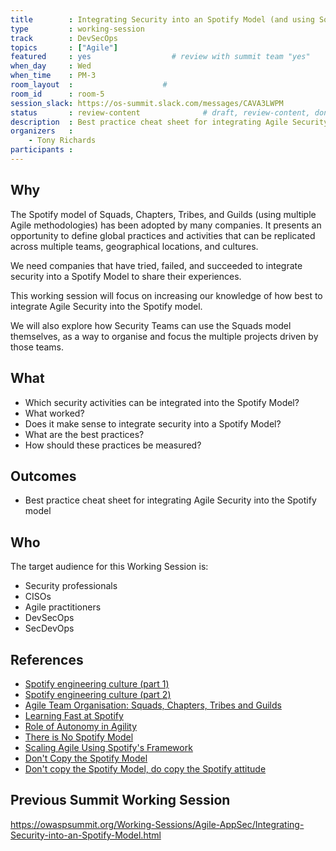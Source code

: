 ```yaml
---
title        : Integrating Security into an Spotify Model (and using Squads for Security teams)
type         : working-session
track        : DevSecOps
topics       : ["Agile"]
featured     : yes                  # review with summit team "yes"
when_day     : Wed
when_time    : PM-3
room_layout  :                    #
room_id      : room-5
session_slack: https://os-summit.slack.com/messages/CAVA3LWPM
status       : review-content              # draft, review-content, done
description  : Best practice cheat sheet for integrating Agile Security into the Spotify model
organizers   :
    - Tony Richards
participants :
---
```


## Why

The Spotify model of Squads, Chapters, Tribes, and Guilds (using multiple Agile methodologies) has been adopted by many companies. It presents an opportunity to define global practices and activities that can be replicated across multiple teams, geographical locations, and cultures.

We need companies that have tried, failed, and succeeded to integrate security into a Spotify Model to share their experiences.

This working session will focus on increasing our knowledge of how best to integrate Agile Security into the Spotify model.

We will also explore how Security Teams can use the Squads model themselves, as a way to organise and focus the multiple projects driven by those teams.

## What

 - Which security activities can be integrated into the Spotify Model?
 - What worked?
 - Does it make sense to integrate security into a Spotify Model?
 - What are the best practices?
 - How should these practices be measured?

## Outcomes

- Best practice cheat sheet for integrating Agile Security into the Spotify model

## Who

The target audience for this Working Session is:

- Security professionals
- CISOs
- Agile practitioners
- DevSecOps
- SecDevOps

## References

 - [Spotify engineering culture (part 1)](https://labs.spotify.com/2014/03/27/spotify-engineering-culture-part-1/)
 - [Spotify engineering culture (part 2)](https://labs.spotify.com/2014/09/20/spotify-engineering-culture-part-2/)
 - [Agile Team Organisation: Squads, Chapters, Tribes and Guilds](http://www.full-stackagile.com/2016/02/14/team-organisation-squads-chapters-tribes-and-guilds/)
 - [Learning Fast at Spotify](https://www.infoq.com/interviews/learning-fast-spotify-marcus)
 - [Role of Autonomy in Agility](https://www.infoq.com/news/2015/10/autonomy-agility)
 - [There is No Spotify Model](https://www.infoq.com/presentations/spotify-culture-stc)
 - [Scaling Agile Using Spotify's Framework](https://www.scrumalliance.org/community/articles/2015/december/scaling-agile-using-spotify-s-framework)
 - [Don't Copy the Spotify Model](https://www.infoq.com/news/2016/10/no-spotify-model)
 - [Don't copy the Spotify Model, do copy the Spotify attitude](https://www.happymelly.com/dont-copy-spotify-model)

## Previous Summit Working Session

https://owaspsummit.org/Working-Sessions/Agile-AppSec/Integrating-Security-into-an-Spotify-Model.html
